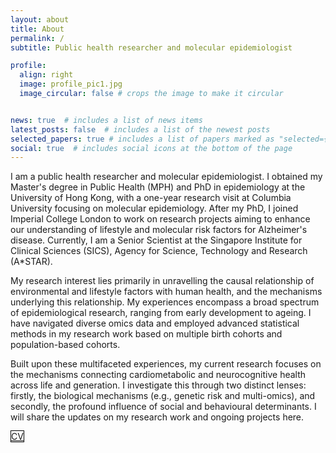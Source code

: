 ```yaml
---
layout: about
title: About
permalink: /
subtitle: Public health researcher and molecular epidemiologist

profile:
  align: right
  image: profile_pic1.jpg
  image_circular: false # crops the image to make it circular


news: true  # includes a list of news items
latest_posts: false  # includes a list of the newest posts
selected_papers: true # includes a list of papers marked as "selected={true}"
social: true  # includes social icons at the bottom of the page
---
```


I am a public health researcher and molecular epidemiologist. I obtained my Master's degree in Public Health (MPH) and PhD in epidemiology at the University of Hong Kong, with a one-year research visit at Columbia University focusing on molecular epidemiology. After my PhD, I joined Imperial College London to work on research projects aiming to enhance our understanding of lifestyle and molecular risk factors for Alzheimer's disease. Currently, I am a Senior Scientist at the Singapore Institute for Clinical Sciences (SICS), Agency for Science, Technology and Research (A*STAR).

My research interest lies primarily in unravelling the causal relationship of environmental and lifestyle factors with human health, and the mechanisms underlying this relationship. My experiences encompass a broad spectrum of epidemiological research, ranging from early development to ageing. I have navigated diverse omics data and employed advanced statistical methods in my research work based on multiple birth cohorts and population-based cohorts. 

Built upon these multifaceted experiences, my current research focuses on the mechanisms connecting cardiometabolic and neurocognitive health across life and generation. I investigate this through two distinct lenses: firstly, the biological mechanisms (e.g., genetic risk and multi-omics), and secondly, the profound influence of social and behavioural determinants. I will share the updates on my research work and ongoing projects here.

<a href="https://drive.google.com/file/d/1Z1AeH_dHDT3WxikorHzD91ubCWYm_RVm/view?usp=drive_link" class="btn btn-sm z-depth-0" role="button" style="border: 1px solid #000;">CV</a>
